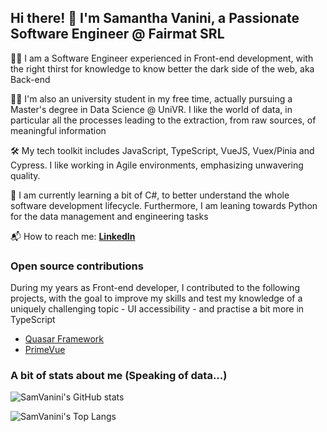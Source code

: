 ## Hi there! 👋 I'm Samantha Vanini, a Passionate Software Engineer @ Fairmat SRL

🧑‍💻 I am a Software Engineer experienced in Front-end development, with the right thirst for knowledge to know better the dark side of the web, aka Back-end

🧑‍🎓 I'm also an university student in my free time, actually pursuing a Master's degree in Data Science @ UniVR. I like the world of data, in particular all the processes leading to the extraction, from raw sources, of meaningful information

🛠️ My tech toolkit includes JavaScript, TypeScript, VueJS, Vuex/Pinia and Cypress. I like working in Agile environments, emphasizing unwavering quality.

🌱 I am currently learning a bit of C#, to better understand the whole software development lifecycle. Furthermore, I am leaning towards Python for the data management and engineering tasks

📬 How to reach me: **[LinkedIn](https://www.linkedin.com/in/samantha-vanini/)**

### Open source contributions

During my years as Front-end developer, I contributed to the following projects, with the goal to improve my skills and test my knowledge of a uniquely challenging topic - UI accessibility - and practise a bit more in TypeScript

- [Quasar Framework](https://github.com/quasarframework/quasar)
- [PrimeVue](https://github.com/primefaces/primevue)

### A bit of stats about me (Speaking of data...)

![SamVanini's GitHub stats](https://github-readme-stats.vercel.app/api?username=SamVanini&show=prs_merged,prs_merged_percentage&show_icons=true&hide_border=true&theme=chartreuse-dark&include_all_commits=true&hide_rank=true)

![SamVanini's Top Langs](https://github-readme-stats.vercel.app/api/top-langs/?username=SamVanini&layout=compact&hide=c&theme=chartreuse-dark)

<!--
**SamVanini/SamVanini** is a ✨ _special_ ✨ repository because its `README.md` (this file) appears on your GitHub profile.

Here are some ideas to get you started:

- 🔭 I’m currently working on ...
- 🌱 I’m currently learning ...
- 👯 I’m looking to collaborate on ...
- 🤔 I’m looking for help with ...
- 💬 Ask me about ...
- 📫 How to reach me: ...
- 😄 Pronouns: ...
- ⚡ Fun fact: ...
-->
